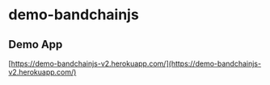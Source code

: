 # demo-bandchainjs

## Demo App

[https://demo-bandchainjs-v2.herokuapp.com/](https://demo-bandchainjs-v2.herokuapp.com/)
